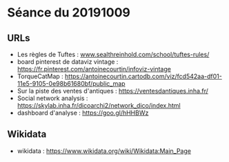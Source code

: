 # Séance du 20191009

## URLs
* Les règles de Tuftes : www.sealthreinhold.com/school/tuftes-rules/
* board pinterest de dataviz vintage : https://fr.pinterest.com/antoinecourtin/infoviz-vintage 
* TorqueCatMap : https://antoinecourtin.cartodb.com/viz/fcd542aa-df01-11e5-9105-0e98b61680bf/public_map
* Sur la piste des ventes d'antiques : https://ventesdantiques.inha.fr/
* Social network analysis : https://skylab.inha.fr/dicoarchi2/network_dico/index.html
* dashboard d'analyse : https://goo.gl/hHHBWz

## Wikidata
* wikidata : https://www.wikidata.org/wiki/Wikidata:Main_Page
